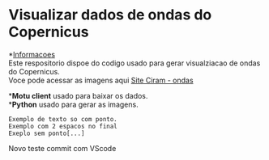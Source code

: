 # Visualizar dados de ondas do Copernicus
*[Informacoes](#Informacoes)  
Este respositorio dispoe do codigo usado para gerar visualziacao de ondas do Copernicus.  
Voce pode acessar as imagens aqui [Site Ciram - ondas](https://ciram.epagri.sc.gov.br/index.php/previsao-de-ondas/)  


*__Motu client__ usado para baixar os dados.  
*__Python__ usado para gerar as imagens.  

```
Exemplo de texto so com ponto.
Exemplo com 2 espacos no final  
Exeplo sem ponto[...]
```  
Novo teste commit com VScode
